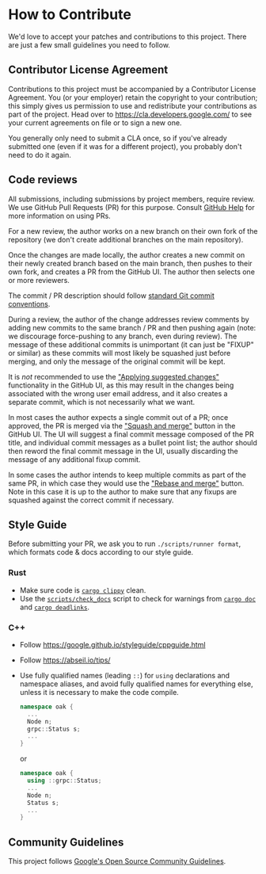 # How to Contribute

We'd love to accept your patches and contributions to this project. There are
just a few small guidelines you need to follow.

## Contributor License Agreement

Contributions to this project must be accompanied by a Contributor License
Agreement. You (or your employer) retain the copyright to your contribution;
this simply gives us permission to use and redistribute your contributions as
part of the project. Head over to <https://cla.developers.google.com/> to see
your current agreements on file or to sign a new one.

You generally only need to submit a CLA once, so if you've already submitted one
(even if it was for a different project), you probably don't need to do it
again.

## Code reviews

All submissions, including submissions by project members, require review. We
use GitHub Pull Requests (PR) for this purpose. Consult
[GitHub Help](https://docs.github.com/en/github/collaborating-with-issues-and-pull-requests/about-pull-requests)
for more information on using PRs.

For a new review, the author works on a new branch on their own fork of the
repository (we don't create additional branches on the main repository).

Once the changes are made locally, the author creates a new commit on their
newly created branch based on the main branch, then pushes to their own fork,
and creates a PR from the GitHub UI. The author then selects one or more
reviewers.

The commit / PR description should follow
[standard Git commit conventions](https://chris.beams.io/posts/git-commit/).

During a review, the author of the change addresses review comments by adding
new commits to the same branch / PR and then pushing again (note: we discourage
force-pushing to any branch, even during review). The message of these
additional commits is unimportant (it can just be "FIXUP" or similar) as these
commits will most likely be squashed just before merging, and only the message
of the original commit will be kept.

It is _not_ recommended to use the
["Applying suggested changes"](https://docs.github.com/en/github/collaborating-with-issues-and-pull-requests/incorporating-feedback-in-your-pull-request#applying-suggested-changes)
functionality in the GitHub UI, as this may result in the changes being
associated with the wrong user email address, and it also creates a separate
commit, which is not necessarily what we want.

In most cases the author expects a single commit out of a PR; once approved, the
PR is merged via the
["Squash and merge"](https://docs.github.com/en/github/collaborating-with-issues-and-pull-requests/about-pull-request-merges#squash-and-merge-your-pull-request-commits)
button in the GitHub UI. The UI will suggest a final commit message composed of
the PR title, and individual commit messages as a bullet point list; the author
should then reword the final commit message in the UI, usually discarding the
message of any additional fixup commit.

In some cases the author intends to keep multiple commits as part of the same
PR, in which case they would use the
["Rebase and merge"](https://docs.github.com/en/github/collaborating-with-issues-and-pull-requests/about-pull-request-merges#rebase-and-merge-your-pull-request-commits)
button. Note in this case it is up to the author to make sure that any fixups
are squashed against the correct commit if necessary.

## Style Guide

Before submitting your PR, we ask you to run `./scripts/runner format`, which
formats code & docs according to our style guide.

### Rust

- Make sure code is [`cargo clippy`](https://crates.io/crates/clippy) clean.
- Use the [`scripts/check_docs`](/scripts/check_docs) script to check for
  warnings from
  [`cargo doc`](https://doc.rust-lang.org/cargo/commands/cargo-doc.html) and
  [`cargo deadlinks`](https://crates.io/crates/cargo-deadlinks).

### C++

- Follow https://google.github.io/styleguide/cppguide.html
- Follow https://abseil.io/tips/
- Use fully qualified names (leading `::`) for `using` declarations and
  namespace aliases, and avoid fully qualified names for everything else, unless
  it is necessary to make the code compile.

  ```C++
  namespace oak {
    ...
    Node n;
    grpc::Status s;
    ...
  }
  ```

  or

  ```C++
  namespace oak {
    using ::grpc::Status;
    ...
    Node n;
    Status s;
    ...
  }
  ```

## Community Guidelines

This project follows
[Google's Open Source Community Guidelines](https://opensource.google.com/conduct/).
